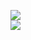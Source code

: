 [![](https://img.shields.io/badge/Made%20With-Github%20Spray-lightgrey.svg?style=for-the-badge&logo=github)](https://github.com/Annihil/github-spray#16468)  
[![](https://i.imgur.com/2DrTn0Z.gif)](https://github.com/Annihil/github-spray)